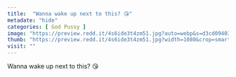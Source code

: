 ```yaml
---
title:  "Wanna wake up next to this? 😘"
metadate: "hide"
categories: [ God Pussy ]
image: "https://preview.redd.it/4s6ide3t4zm51.jpg?auto=webp&s=d3cd09403c9b832c5473f706f5c4558291a8e9c3"
thumb: "https://preview.redd.it/4s6ide3t4zm51.jpg?width=1080&crop=smart&auto=webp&s=b1850b89117f5bc8bde0b98cd6004547d964ae2b"
visit: ""
---
```

Wanna wake up next to this? 😘
